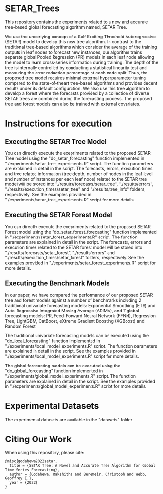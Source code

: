 # SETAR_Trees

This repository contains the experiments related to a new and accurate tree-based global forecasting algorithm named, SETAR Tree. 

We use the underlying concept of a Self Exciting Threshold Autoregressive (SETAR) model to develop this new tree algorithm. In contrast to the traditional tree-based algorithms which consider the average of the training outputs in
leaf nodes to forecast new instances, our algorithm trains separate global Pooled Regression (PR) models in each leaf node allowing the model to learn cross-series information during
training. The depth of the tree is internally controlled by conducting a statistical linearity test and measuring the error reduction percentage at each node split. Thus, the proposed
tree model requires minimal external hyperparameter tuning compared to the state-of-theart tree-based algorithms and provides decent results under its default configuration. We
also use this tree algorithm to develop a forest where the forecasts provided by a collection of diverse SETAR trees are combined during the forecasting process. The proposed tree and
forest models can also be trained with external covariates.

# Instructions for execution

## Executing the SETAR Tree Model
You can directly execute the exepriments related to the proposed SETAR Tree model using the "do_setar_forecasting" function implemented in "./experiments/setar_tree_experiments.R" script.
The function parameters are explained in detail in the script. 
The forecasts, errors, execution times and tree related information (tree depth, number of nodes in the leaf level and number of instances per each leaf node) related to the SETAR tree model will be stored into "./results/forecasts/setar_tree", "./results/errors", "./results/execution_times/setar_tree" and "./results/tree_info" folders, respectively.
See the examples provided in "./experiments/setar_tree_experiments.R" script for more details.

## Executing the SETAR Forest Model
You can directly execute the exepriments related to the proposed SETAR Forest model using the "do_setar_forest_forecasting" function implemented in "./experiments/setar_forest_experiments.R" script.
The function parameters are explained in detail in the script. 
The forecasts, errors and execution times related to the SETAR forest model will be stored into "./results/forecasts/setar_forest", "./results/errors" and "./results/execution_times/setar_forest" folders, respectively.
See the examples provided in "./experiments/setar_forest_experiments.R" script for more details.

## Executing the Benchmark Models
In our paper, we have compared the performance of our proposed SETAR tree and forest models against a number of benchmarks including 2 traditional univariate forecasting models:
Exponential Smoothing (ETS) and Auto-Regressive Integrated Moving Average (ARIMA), and 7 global forecasting models: PR, Feed-Forward Neural Network (FFNN),
Regression Tree, LightGBM, CatBoost, eXtreme Gradient Boosting (XGBoost) and Random Forest.

The traditional univariate forecasting models can be executed using the "do_local_forecasting" function implemented in "./experiments/local_model_experiments.R" script.
The function parameters are explained in detail in the script. 
See the examples provided in "./experiments/local_model_experiments.R" script for more details.

The global forecasting models can be executed using the "do_global_forecasting" function implemented in "./experiments/global_model_experiments.R" script.
The function parameters are explained in detail in the script. 
See the examples provided in "./experiments/global_model_experiments.R" script for more details.

# Experimental Datasets
The experimental datasets are available in the "datasets" folder.


# Citing Our Work
When using this repository, please cite:

```{r} 
@misc{godahewa2022setar,
  title = {SETAR Tree: A Novel and Accurate Tree Algorithm for Global Time Series Forecasting},
  author = {Godahewa, Rakshitha and Bergmeir, Christoph and Webb, Geoffrey I.},
  year = {2022}
}
```
